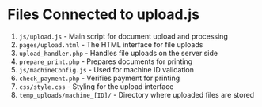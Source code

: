 # Files Connected to upload.js

1. `js/upload.js` - Main script for document upload and processing
2. `pages/upload.html` - The HTML interface for file uploads
3. `upload_handler.php` - Handles file uploads on the server side
4. `prepare_print.php` - Prepares documents for printing
5. `js/machineConfig.js` - Used for machine ID validation
6. `check_payment.php` - Verifies payment for printing
7. `css/style.css` - Styling for the upload interface
8. `temp_uploads/machine_[ID]/` - Directory where uploaded files are stored
